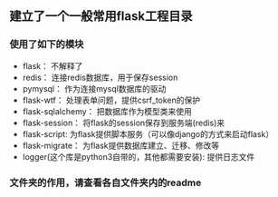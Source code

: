 ##  建立了一个一般常用flask工程目录

### 使用了如下的模块
- flask： 不解释了
- redis： 连接redis数据库，用于保存session
- pymysql： 作为连接mysql数据库的驱动
- flask-wtf： 处理表单问题，提供csrf_token的保护
- flask-sqlalchemy： 把数据库作为模型类来使用
- flask-session： 将flask的session保存到服务端(redis)来
- flask-script: 为flask提供脚本服务（可以像django的方式来启动flask）
- flask-migrate： 为flask提供数据库建立、迁移、修改等
- logger(这个库是python3自带的，其他都需要安装): 提供日志文件 

### 文件夹的作用，请查看各自文件夹内的readme
